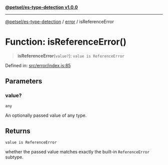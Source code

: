 [**@petsel/es-type-detection v1.0.0**](../../README.md)

***

[@petsel/es-type-detection](../../modules.md) / [error](../README.md) / isReferenceError

# Function: isReferenceError()

> **isReferenceError**(`value?`): `value is ReferenceError`

Defined in: [src/error/index.js:85](https://github.com/petsel/es-type-detection/blob/ee065d8dbfab0995c95e9bb864d87647f5391dda/src/error/index.js#L85)

## Parameters

### value?

`any`

An optionally passed value of any type.

## Returns

`value is ReferenceError`

whether the passed value matches exactly the built-in `ReferenceError` subtype.
